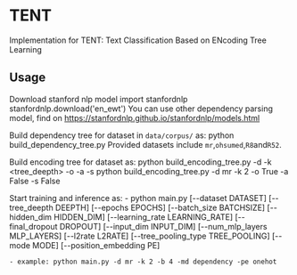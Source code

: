 # TENT
Implementation for TENT: Text Classification Based on ENcoding Tree Learning
## Usage
Download stanford nlp model
    import stanfordnlp
    stanfordnlp.download('en_ewt')
You can use other dependency parsing model, find on https://stanfordnlp.github.io/stanfordnlp/models.html

Build dependency tree for dataset in `data/corpus/` as:
python build_dependency_tree.py <dataset>
Provided datasets include `mr`,`ohsumed`,`R8`and`R52`. 

Build encoding tree for dataset as:
python build_encoding_tree.py -d <dataset> -k <tree_deepth> -o <onehot> -a <add> -s <stop>
python build_encoding_tree.py -d mr -k 2 -o True -a False -s False

Start training and inference as:
    - python main.py [--dataset DATASET] [--tree_deepth DEEPTH]
                    [--epochs EPOCHS] [--batch_size BATCHSIZE]
                    [--hidden_dim HIDDEN_DIM] [--learning_rate LEARNING_RATE]
                    [--final_dropout DROPOUT] [--input_dim INPUT_DIM]
                    [--num_mlp_layers MLP_LAYERS] [--l2rate L2RATE]
                    [--tree_pooling_type TREE_POOLING] [--mode MODE]
                    [--position_embedding PE] 
    
    
    - example: python main.py -d mr -k 2 -b 4 -md dependency -pe onehot
